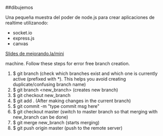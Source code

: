 ##dibujemos

Una pequeña muestra del poder de node.js para crear aplicaciones de realtime utilizanodo:

- socket.io
- express.js
- canvas

[Slides de mejorando.la/mini](http://slid.es/buritica/bienvenidos-a-realtime)

machine. Follow these steps for error free branch creation.

 1. $ git branch (check which branches exist and which one is currently active (prefixed with *). This helps you avoid creating duplicate/confusing branch name)
 2. $ git branch <new_branch> (creates new branch)
 3. $ git checkout new_branch
 4. $ git add . (After making changes in the current branch)
 5. $ git commit -m "type commit msg here"
 6. $ git checkout master (switch to master branch so that merging with new_branch can be done)
 7. $ git merge new_branch (starts merging)
 8. $ git push origin master (push to the remote server)